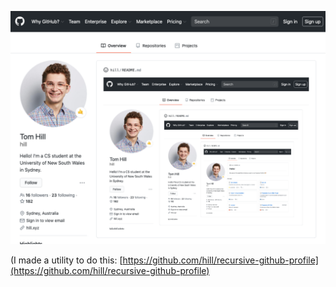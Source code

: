 ![Woah!](https://github.com/hill/hill/blob/master/screenshot-1.png)

(I made a utility to do this: [https://github.com/hill/recursive-github-profile](https://github.com/hill/recursive-github-profile)
